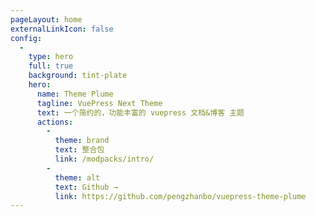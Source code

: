 ```yaml
---
pageLayout: home
externalLinkIcon: false
config:
  -
    type: hero
    full: true
    background: tint-plate
    hero:
      name: Theme Plume
      tagline: VuePress Next Theme
      text: 一个简约的，功能丰富的 vuepress 文档&博客 主题
      actions:
        -
          theme: brand
          text: 整合包
          link: /modpacks/intro/
        -
          theme: alt
          text: Github →
          link: https://github.com/pengzhanbo/vuepress-theme-plume
---
```

